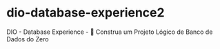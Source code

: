 # dio-database-experience2
DIO - Database Experience -  Construa um Projeto Lógico de Banco de Dados do Zero
